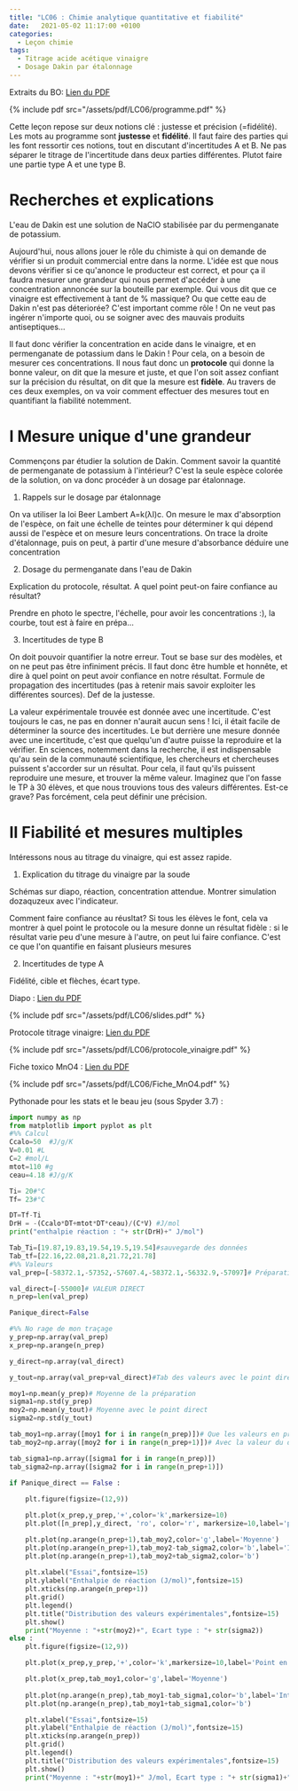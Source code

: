 ```yaml
---
title: "LC06 : Chimie analytique quantitative et fiabilité"
date:   2021-05-02 11:17:00 +0100
categories:
  - Leçon chimie
tags:
  - Titrage acide acétique vinaigre
  - Dosage Dakin par étalonnage
---
```

Extraits du BO: [Lien du PDF](/assets/pdf/LC06/programme.pdf)

{% include pdf src="/assets/pdf/LC06/programme.pdf" %}

Cette leçon repose sur deux notions clé : justesse et précision (=fidélité). Les mots au programme sont **justesse** et **fidélité**. Il faut faire des parties qui les font ressortir ces notions, tout en discutant d'incertitudes A et B. Ne pas séparer le titrage de l'incertitude dans deux parties différentes. Plutot faire une partie type A et une type B.
# Recherches et explications
L'eau de Dakin est une solution de NaClO stabilisée par du permenganate de potassium. 

Aujourd'hui, nous allons jouer le rôle du chimiste à qui on demande de vérifier si un produit commercial entre dans la norme. L'idée est que nous devons vérifier si ce qu'anonce le producteur est correct, et pour ça il faudra mesurer une grandeur qui nous permet d'accéder à une concentration annoncée sur la bouteille par exemple. Qui vous dit que ce vinaigre est effectivement à tant de % massique? Ou que cette eau de Dakin n'est pas déteriorée? C'est important comme rôle ! On ne veut pas ingérer n'importe quoi, ou se soigner avec des mauvais produits antiseptiques...

Il faut donc vérifier la concentration en acide dans le vinaigre, et en permenganate de potassium dans le Dakin ! Pour cela, on a besoin de mesurer ces concentrations. Il nous faut donc un **protocole** qui donne la bonne valeur, on dit que la mesure et juste, et que l'on soit assez confiant sur la précision du résultat, on dit que la mesure est **fidèle**. Au travers de ces deux exemples, on va voir comment effectuer des mesures tout en quantifiant la fiabilité notemment.

# I Mesure unique d'une grandeur
Commençons par étudier la solution de Dakin. Comment savoir la quantité de permenganate de potassium à l'intérieur? C'est la seule espèce colorée de la solution, on va donc procéder à un dosage par étalonnage.

1) Rappels sur le dosage par étalonnage

On  va utiliser la loi Beer Lambert A=k(&lambda;l)c. On mesure le max d'absorption de l'espèce, on fait une échelle de teintes pour déterminer k qui dépend aussi de l'espèce et on mesure leurs concentrations. On trace la droite d'étalonnage, puis on peut, à partir d'une mesure d'absorbance déduire une concentration

2) Dosage du permenganate dans l'eau de Dakin

Explication du protocole, résultat. A quel point peut-on faire confiance au résultat? 

Prendre en photo le spectre, l'échelle, pour avoir les concentrations :), la courbe, tout est à faire en prépa...

3) Incertitudes de type B

On doit pouvoir quantifier la notre erreur. Tout se base sur des modèles, et on ne peut pas être infiniment précis. Il faut donc être humble et honnête, et dire à quel point on peut avoir confiance en notre résultat. Formule de propagation des incertitudes (pas à retenir mais savoir exploiter les différentes sources). Def de la justesse.

La valeur expérimentale trouvée est donnée avec une incertitude. C'est toujours le cas, ne pas en donner n'aurait aucun sens ! Ici, il était facile de déterminer la source des incertitudes. Le but derrière une mesure donnée avec une incertitude, c'est que quelqu'un d'autre puisse la reproduire et la vérifier. En sciences, notemment dans la recherche, il est indispensable qu'au sein de la communauté scientifique, les chercheurs et chercheuses puissent s'accorder sur un résultat. Pour cela, il faut qu'ils puissent reproduire une mesure, et trouver la même valeur. Imaginez que l'on fasse le TP à 30 élèves, et que nous trouvions tous des valeurs différentes. Est-ce grave? Pas forcément, cela peut définir une précision. 

# II Fiabilité et mesures multiples
Intéressons nous au titrage du vinaigre, qui est assez rapide.

1) Explication du titrage du vinaigre par la soude

Schémas sur diapo, réaction, concentration attendue. Montrer simulation dozaquzeux avec l'indicateur.

Comment faire confiance au réusltat? Si tous les élèves le font, cela va montrer à quel point le protocole ou la mesure donne un résultat fidèle : si le résultat varie peu d'une mesure à l'autre, on peut lui faire confiance. C'est ce que l'on quantifie en faisant plusieurs mesures

2) Incertitudes de type A

Fidélité, cible et flèches, écart type.


Diapo : [Lien du PDF](/assets/pdf/LC06/sldies.pdf)

{% include pdf src="/assets/pdf/LC06/slides.pdf" %}

Protocole titrage vinaigre: [Lien du PDF](/assets/pdf/LC06/protocole_vinaigre.pdf)

{% include pdf src="/assets/pdf/LC06/protocole_vinaigre.pdf" %}

Fiche toxico MnO4 : [Lien du PDF](/assets/pdf/LC06/Fiche_MnO4.pdf)

{% include pdf src="/assets/pdf/LC06/Fiche_MnO4.pdf" %}

Pythonade pour les stats et le beau jeu (sous Spyder 3.7) : 
```python
import numpy as np
from matplotlib import pyplot as plt
#%% Calcul
Ccalo=50  #J/g/K
V=0.01 #L
C=2 #mol/L
mtot=110 #g
ceau=4.18 #J/g/K

Ti= 20#°C
Tf= 23#°C

DT=Tf-Ti
DrH = -(Ccalo*DT+mtot*DT*ceau)/(C*V) #J/mol
print("enthalpie réaction : "+ str(DrH)+" J/mol")

Tab_Ti=[19.87,19.83,19.54,19.5,19.54]#sauvegarde des données
Tab_tf=[22.16,22.08,21.8,21.72,21.78]
#%% Valeurs
val_prep=[-58372.1,-57352,-57607.4,-58372.1,-56332.9,-57097]# Préparation

val_direct=[-55000]# VALEUR DIRECT
n_prep=len(val_prep)

Panique_direct=False  

#%% No rage de mon traçage
y_prep=np.array(val_prep)
x_prep=np.arange(n_prep)

y_direct=np.array(val_direct)

y_tout=np.array(val_prep+val_direct)#Tab des valeurs avec le point direct

moy1=np.mean(y_prep)# Moyenne de la préparation
sigma1=np.std(y_prep)
moy2=np.mean(y_tout)# Moyenne avec le point direct
sigma2=np.std(y_tout)

tab_moy1=np.array([moy1 for i in range(n_prep)])# Que les valeurs en prépa
tab_moy2=np.array([moy2 for i in range(n_prep+1)])# Avec la valeur du direct

tab_sigma1=np.array([sigma1 for i in range(n_prep)])
tab_sigma2=np.array([sigma2 for i in range(n_prep+1)])

if Panique_direct == False : 
    
    plt.figure(figsize=(12,9))

    plt.plot(x_prep,y_prep,'+',color='k',markersize=10)
    plt.plot([n_prep],y_direct, 'ro', color='r', markersize=10,label='point direct')

    plt.plot(np.arange(n_prep+1),tab_moy2,color='g',label='Moyenne')
    plt.plot(np.arange(n_prep+1),tab_moy2-tab_sigma2,color='b',label='Intervalle de confiance à 1 sigma')
    plt.plot(np.arange(n_prep+1),tab_moy2+tab_sigma2,color='b')
    
    plt.xlabel("Essai",fontsize=15)
    plt.ylabel("Enthalpie de réaction (J/mol)",fontsize=15)
    plt.xticks(np.arange(n_prep+1))
    plt.grid()
    plt.legend()
    plt.title("Distribution des valeurs expérimentales",fontsize=15)
    plt.show()
    print("Moyenne : "+str(moy2)+", Ecart type : "+ str(sigma2))
else : 
    plt.figure(figsize=(12,9))

    plt.plot(x_prep,y_prep,'+',color='k',markersize=10,label='Point en préparation')

    plt.plot(x_prep,tab_moy1,color='g',label='Moyenne')
    
    plt.plot(np.arange(n_prep),tab_moy1-tab_sigma1,color='b',label='Intervalle de confiance à 1 sigma')
    plt.plot(np.arange(n_prep),tab_moy1+tab_sigma1,color='b')

    plt.xlabel("Essai",fontsize=15)
    plt.ylabel("Enthalpie de réaction (J/mol)",fontsize=15)
    plt.xticks(np.arange(n_prep))
    plt.grid()
    plt.legend()
    plt.title("Distribution des valeurs expérimentales",fontsize=15)
    plt.show()
    print("Moyenne : "+str(moy1)+" J/mol, Ecart type : "+ str(sigma1)+" J/mol")
```
